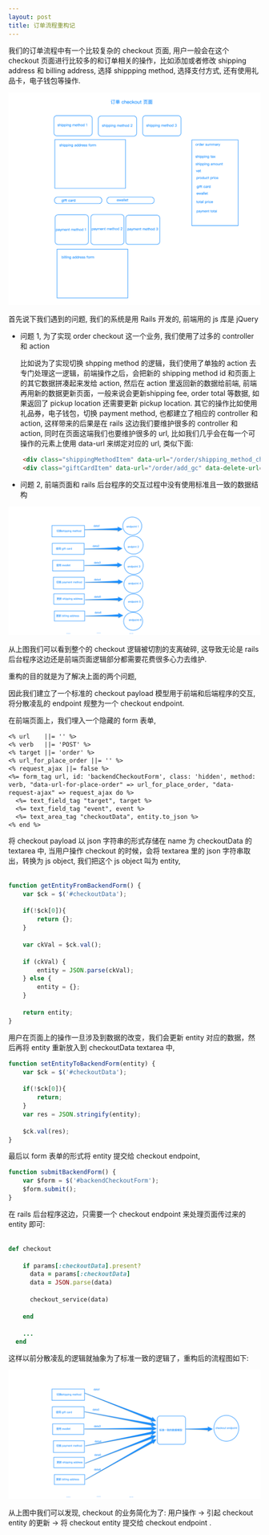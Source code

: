 ```yaml
---
layout: post
title: 订单流程重构记
---
```


我们的订单流程中有一个比较复杂的 checkout 页面, 用户一般会在这个 checkout 页面进行比较多的和订单相关的操作，比如添加或者修改 shipping address 和 billing address,  选择 shippping method, 选择支付方式, 还有使用礼品卡，电子钱包等操作.

![order checkout](/images/order_checkout.png)

首先说下我们遇到的问题, 我们的系统是用 Rails 开发的, 前端用的 js 库是 jQuery
- 问题 1, 为了实现 order checkout 这一个业务, 我们使用了过多的 controller 和 action

	比如说为了实现切换 shpping method 的逻辑，我们使用了单独的 action 去专门处理这一逻辑，前端操作之后，会把新的 shipping method id 和页面上的其它数据拼凑起来发给 action, 然后在 action 里返回新的数据给前端, 前端再用新的数据更新页面，一般来说会更新shipping fee, order total 等数据, 如果返回了 pickup location 还需要更新 pickup location.
	其它的操作比如使用礼品券，电子钱包，切换 payment method, 也都建立了相应的 controller 和 action, 这样带来的后果是在 rails 这边我们要维护很多的 controller 和 action, 同时在页面这端我们也要维护很多的 url, 比如我们几乎会在每一个可操作的元素上使用 data-url 来绑定对应的 url, 类似下面:
	
```html
	<div class="shippingMethodItem" data-url="/order/shipping_method_checkout">...</div>
	<div class="giftCardItem" data-url="/order/add_gc" data-delete-url="/order/remove_gc">...</div>
```

- 问题 2, 前端页面和 rails 后台程序的交互过程中没有使用标准且一致的数据结构

![checkout flows](/images/checkout_flows.png)

从上图我们可以看到整个的 checkout 逻辑被切割的支离破碎, 这导致无论是 rails 后台程序这边还是前端页面逻辑部分都需要花费很多心力去维护.

重构的目的就是为了解决上面的两个问题,

因此我们建立了一个标准的 checkout payload 模型用于前端和后端程序的交互, 将分散凌乱的 endpoint 规整为一个 checkout endpoint.

在前端页面上，我们埋入一个隐藏的 form 表单,

```erb
<% url    ||= '' %>
<% verb   ||= 'POST' %>
<% target ||= 'order' %>
<% url_for_place_order ||= '' %>
<% request_ajax ||= false %>
<%= form_tag url, id: 'backendCheckoutForm', class: 'hidden', method: verb, "data-url-for-place-order" => url_for_place_order, "data-request-ajax" => request_ajax do %>
  <%= text_field_tag "target", target %>
  <%= text_field_tag "event", event %>
  <%= text_area_tag "checkoutData", entity.to_json %>
<% end %>
```

将 checkout payload 以 json 字符串的形式存储在 name 为 checkoutData 的 textarea 中, 当用户操作 checkout 的时候，会将 textarea 里的 json 字符串取出，转换为 js object, 我们把这个 js object 叫为 entity,

```javascript

function getEntityFromBackendForm() {
    var $ck = $('#checkoutData');

    if(!$ck[0]){
        return {};
    }

    var ckVal = $ck.val();

    if (ckVal) {
        entity = JSON.parse(ckVal);
    } else {
        entity = {};
    }

    return entity;
}

``` 

用户在页面上的操作一旦涉及到数据的改变，我们会更新 entity 对应的数据，然后再将 entity 重新放入到 checkoutData textarea 中,

```javascript
function setEntityToBackendForm(entity) {
    var $ck = $('#checkoutData');

    if(!$ck[0]){
        return;
    }
    var res = JSON.stringify(entity);

    $ck.val(res);
}
```

最后以 form 表单的形式将 entity 提交给 checkout endpoint,

```javascript
function submitBackendForm() {
    var $form = $('#backendCheckoutForm');
    $form.submit();
}
```

在 rails 后台程序这边，只需要一个 checkout endpoint 来处理页面传过来的 entity 即可:

```ruby

def checkout

    if params[:checkoutData].present?
      data = params[:checkoutData]
      data = JSON.parse(data)
      
      checkout_service(data)

    end
    
	...	
  end
```

这样以前分散凌乱的逻辑就抽象为了标准一致的逻辑了，重构后的流程图如下:

![standard checkout](/images/standard_checkout.png)

从上图中我们可以发现, checkout 的业务简化为了: 用户操作 -> 引起 checkout entity 的更新 -> 将 checkout entity 提交给 checkout endpoint .



